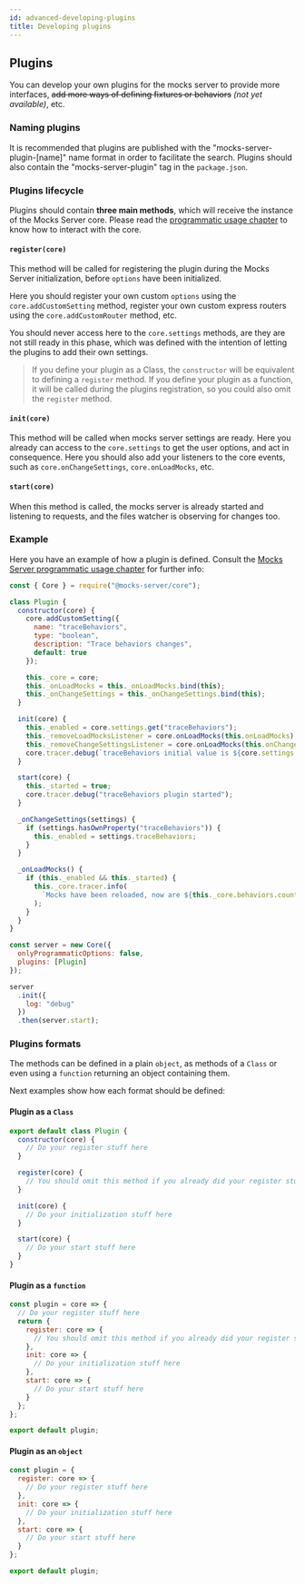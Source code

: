 ```yaml
---
id: advanced-developing-plugins
title: Developing plugins
---
```


## Plugins

You can develop your own plugins for the mocks server to provide more interfaces, ~~add more ways of defining fixtures or behaviors~~ _(not yet available)_, etc.

### Naming plugins

It is recommended that plugins are published with the "mocks-server-plugin-[name]" name format in order to facilitate the search. Plugins should also contain the "mocks-server-plugin" tag in the `package.json`.

### Plugins lifecycle

Plugins should contain __three main methods__, which will receive the instance of the Mocks Server core. Please read the [programmatic usage chapter](advanced-programmatic-usage.md) to know how to interact with the core.

#### `register(core)`

This method will be called for registering the plugin during the Mocks Server initialization, before `options` have been initialized.

Here you should register your own custom `options` using the `core.addCustomSetting` method, register your own custom express routers using the `core.addCustomRouter` method, etc.

You should never access here to the `core.settings` methods, are they are not still ready in this phase, which was defined with the intention of letting the plugins to add their own settings.

> If you define your plugin as a Class, the `constructor` will be equivalent to defining a `register` method. If you define your plugin as a function, it will be called during the plugins registration, so you could also omit the `register` method.

#### `init(core)`

This method will be called when mocks server settings are ready. Here you already can access to the `core.settings` to get the user options, and act in consequence. Here you should also add your listeners to the core events, such as `core.onChangeSettings`, `core.onLoadMocks`, etc.

#### `start(core)`

When this method is called, the mocks server is already started and listening to requests, and the files watcher is observing for changes too.

### Example

Here you have an example of how a plugin is defined. Consult the [Mocks Server programmatic usage chapter](advanced-programmatic-usage.md) for further info:

```javascript
const { Core } = require("@mocks-server/core");

class Plugin {
  constructor(core) {
    core.addCustomSetting({
      name: "traceBehaviors",
      type: "boolean",
      description: "Trace behaviors changes",
      default: true
    });

    this._core = core;
    this._onLoadMocks = this._onLoadMocks.bind(this);
    this._onChangeSettings = this._onChangeSettings.bind(this);
  }

  init(core) {
    this._enabled = core.settings.get("traceBehaviors");
    this._removeLoadMocksListener = core.onLoadMocks(this.onLoadMocks);
    this._removeChangeSettingsListener = core.onLoadMocks(this.onChangeSettings);
    core.tracer.debug(`traceBehaviors initial value is ${core.settings.get("traceBehaviors")}`);
  }

  start(core) {
    this._started = true;
    core.tracer.debug("traceBehaviors plugin started");
  }

  _onChangeSettings(settings) {
    if (settings.hasOwnProperty("traceBehaviors")) {
      this._enabled = settings.traceBehaviors;
    }
  }

  _onLoadMocks() {
    if (this._enabled && this._started) {
      this._core.tracer.info(
        `Mocks have been reloaded, now are ${this._core.behaviors.count} available`
      );
    }
  }
}

const server = new Core({
  onlyProgrammaticOptions: false,
  plugins: [Plugin]
});

server
  .init({
    log: "debug"
  })
  .then(server.start);
```

### Plugins formats

The methods can be defined in a plain `object`, as methods of a `Class` or even using a `function` returning an object containing them.

Next examples show how each format should be defined:

#### Plugin as a `Class`

```javascript
export default class Plugin {
  constructor(core) {
    // Do your register stuff here
  }

  register(core) {
    // You should omit this method if you already did your register stuff in the constructor
  }

  init(core) {
    // Do your initialization stuff here
  }

  start(core) {
    // Do your start stuff here
  }
}
```

#### Plugin as a `function`

```javascript
const plugin = core => {
  // Do your register stuff here
  return {
    register: core => {
      // You should omit this method if you already did your register stuff
    },
    init: core => {
      // Do your initialization stuff here
    },
    start: core => {
      // Do your start stuff here
    }
  };
};

export default plugin;
```

#### Plugin as an `object`

```javascript
const plugin = {
  register: core => {
    // Do your register stuff here
  },
  init: core => {
    // Do your initialization stuff here
  },
  start: core => {
    // Do your start stuff here
  }
};

export default plugin;
```